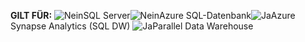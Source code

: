<Token>**GILT FÜR:** ![Nein](media/no-icon.png)SQL Server![Nein](media/no-icon.png)Azure SQL-Datenbank![Ja](media/yes-icon.png)Azure Synapse Analytics (SQL DW) ![Ja](media/yes-icon.png)Parallel Data Warehouse </Token>

